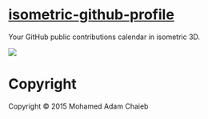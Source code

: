 # [isometric-github-profile](https://isometric-github-calendar.herokuapp.com)

Your GitHub public contributions calendar in isometric 3D.

![](https://i.imgur.com/Z3q5LLe.png)

# Copyright

Copyright © 2015 Mohamed Adam Chaieb
